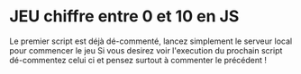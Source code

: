 # JEU chiffre entre 0 et 10 en JS

Le premier script est déjà dé-commenté, lancez simplement le serveur local pour commencer le jeu 
Si vous desirez voir l'execution du prochain script dé-commentez celui ci et pensez surtout à commenter le précédent !
